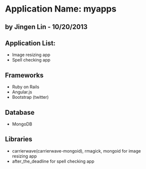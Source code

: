 # Application Name: myapps
## by Jingen Lin - 10/20/2013

## Application List:
  + Image resizing app
  + Spell checking app

## Frameworks
  + Ruby on Rails
  + Angular.js
  + Bootstrap (twitter)

## Database
  + MongoDB

## Libraries
  + carrierwave(carrierwave-mongoid), rmagick, mongoid for image resizing app
  + after_the_deadline for spell checking app

